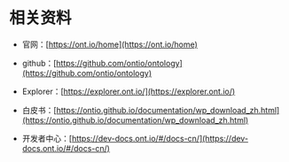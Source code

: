 # 相关资料

- 官网：[https://ont.io/home](https://ont.io/home)

- github：[https://github.com/ontio/ontology](https://github.com/ontio/ontology)

- Explorer：[https://explorer.ont.io/](https://explorer.ont.io/)

- 白皮书：[https://ontio.github.io/documentation/wp_download_zh.html](https://ontio.github.io/documentation/wp_download_zh.html)

- 开发者中心：[https://dev-docs.ont.io/#/docs-cn/](https://dev-docs.ont.io/#/docs-cn/)